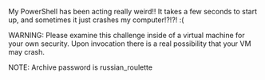 My PowerShell has been acting really weird!! It takes a few seconds to start up, and sometimes it just crashes my computer!?!?! :(

WARNING: Please examine this challenge inside of a virtual machine for your own security. Upon invocation there is a real possibility that your VM may crash.

NOTE: Archive password is russian_roulette
